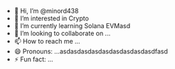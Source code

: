- 👋 Hi, I’m @minord438
- 👀 I’m interested in Crypto
- 🌱 I’m currently learning Solana EVMasd
- 💞️ I’m looking to collaborate on ...
- 📫 How to reach me ...
- 😄 Pronouns: ...asdasdasdasdasdasdasdasdasdfasd
- ⚡ Fun fact: ...

<!---asdasdasd
minord438/minord438 is a ✨ special ✨ repository because its `README.md` (this file) appears on your GitHub profile.asdasd
You can click the Preview link to take a look at your changes.
--->
